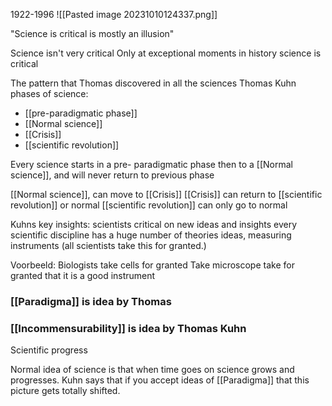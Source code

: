 1922-1996
![[Pasted image 20231010124337.png]]

"Science is critical is mostly an illusion"

Science isn't very critical
Only at exceptional moments in history science is critical

The pattern that Thomas discovered in all the sciences
Thomas Kuhn phases of science:
- [[pre-paradigmatic phase]]
- [[Normal science]]
- [[Crisis]]
- [[scientific revolution]]

Every science starts in a pre- paradigmatic phase
then to a [[Normal science]], and will never return to previous phase

[[Normal science]], can move to [[Crisis]]
[[Crisis]] can return to [[scientific revolution]] or normal
[[scientific revolution]] can only go to normal

Kuhns key insights: scientists critical on new ideas and insights
every scientific discipline has a huge number of theories ideas, measuring instruments (all scientists take this for granted.)

Voorbeeld:
Biologists take cells for granted 
Take microscope take for granted that it is a good instrument

### [[Paradigma]] is idea by Thomas
### [[Incommensurability]] is idea by Thomas Kuhn

Scientific progress

Normal idea of science is that when time goes on science grows and progresses.
Kuhn says that if you accept ideas of [[Paradigma]] that this picture gets totally shifted.








